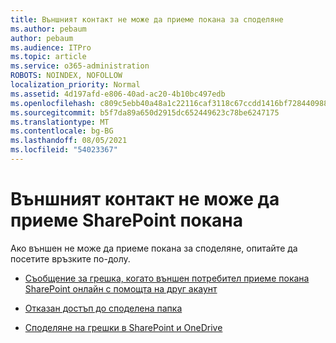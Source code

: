 ```yaml
---
title: Външният контакт не може да приеме покана за споделяне
ms.author: pebaum
author: pebaum
ms.audience: ITPro
ms.topic: article
ms.service: o365-administration
ROBOTS: NOINDEX, NOFOLLOW
localization_priority: Normal
ms.assetid: 4d197afd-e806-40ad-ac20-4b10bc497edb
ms.openlocfilehash: c809c5ebb40a48a1c22116caf3118c67ccdd1416bf7284409886ed0c96250410
ms.sourcegitcommit: b5f7da89a650d2915dc652449623c78be6247175
ms.translationtype: MT
ms.contentlocale: bg-BG
ms.lasthandoff: 08/05/2021
ms.locfileid: "54023367"
---
```

# <a name="external-contact-is-unable-to-accept-a-sharepoint-invitation"></a>Външният контакт не може да приеме SharePoint покана

Ако външен не може да приеме покана за споделяне, опитайте да посетите връзките по-долу.

- [Съобщение за грешка, когато външен потребител приеме покана SharePoint онлайн с помощта на друг акаунт](https://docs.microsoft.com/sharepoint/support/sharing-and-permissions/error-when-external-user-accepts-an-invitation-by-using-another-account)

- [Отказан достъп до споделена папка](https://docs.microsoft.com/sharepoint/support/sharing-and-permissions/cannot-access-shared-folder)

- [Споделяне на грешки в SharePoint и OneDrive](https://docs.microsoft.com/sharepoint/sharepoint-onedrive-error-message)

